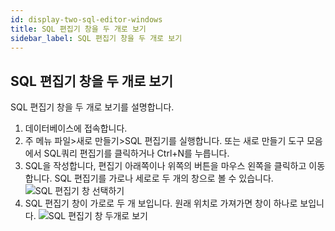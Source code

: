```yaml
---
id: display-two-sql-editor-windows
title: SQL 편집기 창을 두 개로 보기
sidebar_label: SQL 편집기 창을 두 개로 보기
---
```


## SQL 편집기 창을 두 개로 보기

SQL 편집기 창을 두 개로 보기를 설명합니다.

1. 데이터베이스에 접속합니다.
2. 주 메뉴 파일>새로 만들기>SQL 편집기를 실행합니다. 또는 새로 만들기 도구 모음에서 SQL쿼리 편집기를 클릭하거나 Ctrl+N를 누릅니다.
3. SQL을 작성합니다, 편집기 아래쪽이나 위쪽의 버튼을 마우스 왼쪽을 클릭하고 이동합니다. SQL 편집기를 가로나 세로로 두 개의 창으로 볼 수 있습니다.
![SQL 편집기 창 선택하기](https://s3.ap-northeast-2.amazonaws.com/sqlgate-manual-content/DD5BF3E3F35809F3BFB3689DED0EE81A.jpg)
4. SQL 편집기 창이 가로로 두 개 보입니다. 원래 위치로 가져가면 창이 하나로 보입니다.
![SQL 편집기 창 두개로 보기](https://s3.ap-northeast-2.amazonaws.com/sqlgate-manual-content/11DFF43CB050DB0F823EE9CE7B5DFAC4.jpg)


